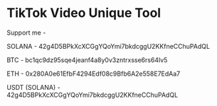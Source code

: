 # TikTok Video Unique Tool
 Support me - 

SOLANA - 42g4D5BPkXcXCGgYQoYmi7bkdcggU2KKfneCChuPAdQL

BTC - bc1qc9dz95sqe4jeanf4a8y0v3zntrxsse6rs64lv5

ETH - 0x280A0e61EfbF4294Edf08c9Bfb6A2e558E7EdAa7

USDT (SOLANA) - 42g4D5BPkXcXCGgYQoYmi7bkdcggU2KKfneCChuPAdQL

